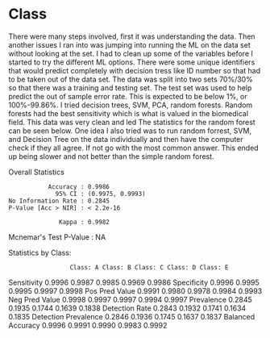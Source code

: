 # Class

There were many steps involved, first it was understanding the data. Then another issues I ran into was jumping into running the ML on the data set without looking at the set. I had to clean up some of the variables before I started to try the different ML options. There were some unique identifiers that would predict completely with decision tress like ID number so that had to be taken out of the data set. The data was split into two sets 70%/30% so that there was a training and testing set. The test set was used to help predict the out of sample error rate. This is expected to be below 1%, or 100%-99.86%.  I tried decision trees, SVM, PCA, random forests. Random forests had the best sensitivity which is what is valued in the biomedical field. This data was very clean and led The statistics for the random forest can be seen below. One idea I also tried was to run  random forrest, SVM, and Decision Tree on the data individually and then have the computer check if they all agree. If not go with the most common answer. This ended up being slower and not better than the simple random forest. 


Overall Statistics

               Accuracy : 0.9986          
                 95% CI : (0.9975, 0.9993)
    No Information Rate : 0.2845          
    P-Value [Acc > NIR] : < 2.2e-16       
                                          
                  Kappa : 0.9982          
 Mcnemar's Test P-Value : NA              

Statistics by Class:

                     Class: A Class: B Class: C Class: D Class: E
Sensitivity            0.9996   0.9987   0.9985   0.9969   0.9986
Specificity            0.9996   0.9995   0.9995   0.9997   0.9998
Pos Pred Value         0.9991   0.9980   0.9978   0.9984   0.9993
Neg Pred Value         0.9998   0.9997   0.9997   0.9994   0.9997
Prevalence             0.2845   0.1935   0.1744   0.1639   0.1838
Detection Rate         0.2843   0.1932   0.1741   0.1634   0.1835
Detection Prevalence   0.2846   0.1936   0.1745   0.1637   0.1837
Balanced Accuracy      0.9996   0.9991   0.9990   0.9983   0.9992
